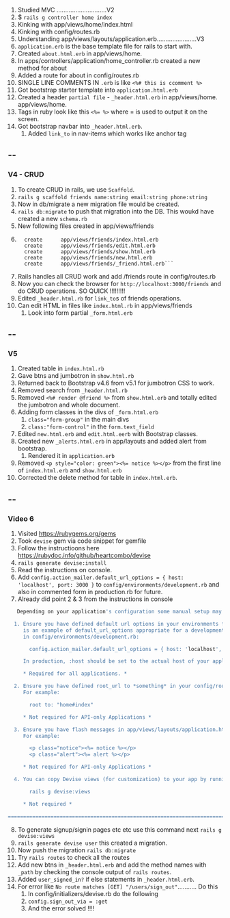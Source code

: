 1. Studied MVC .............................V2
2. $ `rails g controller home index `
3. Kinking with app/views/home/index.html
4. Kinking with config/routes.rb
5. Understanding app/views/layouts/application.erb.......................V3
6. `application.erb` is the base template file for rails to start with.
7. Created `about.html.erb` in app/views/home.
8. In apps/controllers/application/home_controller.rb created a new method for about
9. Added a route for about in config/routes.rb
10. SINGLE LINE COMMENTS IN `.erb` is like `<%# this is ccomment %>`
11. Got bootstrap starter template into `application.html.erb`
12. Created a header `partial file` - `_header.html.erb` in app/views/home. app/views/home.
13. Tags in ruby look like this `<%= %>` where = is used to output it on the screen.
14. Got bootstrap navbar into `_header.html.erb`.
    1. Added `link_to` in nav-items which works like anchor tag

## --

### V4 - CRUD

1. To create CRUD in rails, we use `Scaffold`.
2. `rails g scaffold friends name:string email:string phone:string`
3. Now in db/migrate a new migration file would be created.
4. `rails db:migrate` to push that migration into the DB. This woukd have created a new `schema.rb`
5. New following files created in app/views/friends
6. ````create app/views/friends
     create      app/views/friends/index.html.erb
     create      app/views/friends/edit.html.erb
     create      app/views/friends/show.html.erb
     create      app/views/friends/new.html.erb
     create      app/views/friends/_friend.html.erb```
   ````
7. Rails handles all CRUD work and add /friends route in config/routes.rb
8. Now you can check the browser for `http://localhost:3000/friends` and do CRUD operations. SO QUICK !!!!!!!!!
9. Edited `_header.html.rb` for `link_to`s of friends operations.
10. Can edit HTML in files like `index.html.rb` in app/views/friends
    1. Look into form partial `_form.html.erb`

## --

### V5

1. Created table in `index.html.rb`
2. Gave btns and jumbotron in `show.html.rb`
3. Returned back to Bootstrap v4.6 from v5.1 for jumbotron CSS to work.
4. Removed search from `_header.html.rb`
5. Removed `<%# render @friend %>` from `show.html.erb` and totally edited the jumbotron and whole document.
6. Adding form classes in the divs of `_form.html.erb`
   1. `class="form-group"` in the main divs
   2. `class:"form-control"` in the `form.text_field`
7. Edited `new.html.erb` and `edit.html.eerb` with Bootstrap classes.
8. Created new `_alerts.html.erb` in app/layouts and added alert from bootstrap.
   1. Rendered it in `application.erb`
9. Removed `<p style="color: green"><%= notice %></p>` from the first line of `index.html.erb` and `show.html.erb`
10. Corrected the delete method for table in `index.html.erb`.

## --

### Video 6

1. Visited https://rubygems.org/gems
2. Took `devise` gem via code snippet for gemfile
3. Follow the instructioons here https://rubydoc.info/github/heartcombo/devise
4. `rails generate devise:install`
5. Read the instructions on console.
6. Add `config.action_mailer.default_url_options = { host: 'localhost', port: 3000 }` to `config/environments/development.rb` and also in commented form in production.rb for future.
7. Already did point 2 & 3 from the instructions in console

```bash
   Depending on your application's configuration some manual setup may be required:

  1. Ensure you have defined default url options in your environments files. Here
     is an example of default_url_options appropriate for a development environment
     in config/environments/development.rb:

       config.action_mailer.default_url_options = { host: 'localhost', port: 3000 }

     In production, :host should be set to the actual host of your application.

     * Required for all applications. *

  2. Ensure you have defined root_url to *something* in your config/routes.rb.
     For example:

       root to: "home#index"

     * Not required for API-only Applications *

  3. Ensure you have flash messages in app/views/layouts/application.html.erb.
     For example:

       <p class="notice"><%= notice %></p>
       <p class="alert"><%= alert %></p>

     * Not required for API-only Applications *

  4. You can copy Devise views (for customization) to your app by running:

       rails g devise:views

     * Not required *

===============================================================================
```

8. To generate signup/signin pages etc etc use this command next `rails g devise:views`
9. `rails generate devise user` this created a migration.
10. Now push the migration `rails db:migrate`
11. Try `rails routes` to check all the routes
12. Add new btns in `_header.html.erb` and add the method names with `_path` by checking the console output of `rails routes`.
13. Added `user_signed_in?` if else statements in `_header.html.erb`.
14. For error like `No route matches [GET] "/users/sign_out"`........... Do this
    1. In config/initializers/devise.rb do the following
    2. `config.sign_out_via = :get`
    3. And the error solved !!!!
